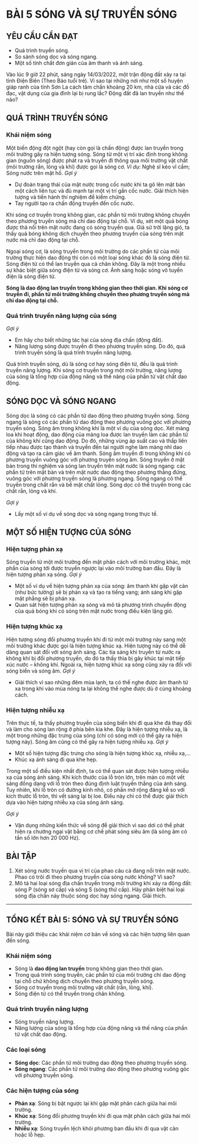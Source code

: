 # BÀI 5 SÓNG VÀ SỰ TRUYỀN SÓNG

## YÊU CẦU CẦN ĐẠT
- Quá trình truyền sóng.
- So sánh sóng dọc và sóng ngang.
- Một số tính chất đơn giản của âm thanh và ánh sáng.

Vào lúc 9 giờ 22 phút, sáng ngày 14/03/2022, một trận động đất xảy ra tại tỉnh Điện Biên (Theo Báo tuổi trẻ). Vì sao tại những nơi như một số huyện giáp ranh của tỉnh Sơn La cách tâm chấn khoảng 20 km, nhà cửa và các đồ đạc, vật dụng của gia đình lại bị rung lắc? Động đất đã lan truyền như thế nào?

## QUÁ TRÌNH TRUYỀN SÓNG
### Khái niệm sóng
Một biến động đột ngột (hay còn gọi là chấn động) được lan truyền trong môi trường gây ra hiện tượng sóng. Sóng từ một vị trí xác định trong không gian (nguồn sóng) được phát ra và truyền đi thông qua môi trường vật chất (môi trường rắn, lỏng và khí) được gọi là sóng cơ.
*Ví dụ*: Nghệ sĩ kéo vĩ cầm; Sóng nước trên mặt hồ.
*Gợi ý*
- Dự đoán trạng thái của mặt nước trong cốc nước khi ta gõ lên mặt bàn một cách liên tục và đủ mạnh tại một vị trí gần cốc nước. Giải thích hiện tượng và tiến hành thí nghiệm để kiểm chứng.
- Tay người tạo ra chấn động truyền đến cốc nước.

Khi sóng cơ truyền trong không gian, các phần tử môi trường không chuyển theo phương truyền sóng mà chỉ dao động tại chỗ. Ví dụ, xét một quả bóng được thả nổi trên mặt nước đang có sóng truyền qua. Giả sử trời lặng gió, ta thấy quả bóng không dịch chuyển theo phương truyền của sóng trên mặt nước mà chỉ dao động tại chỗ.

Ngoại sóng cơ, là sóng truyền trong môi trường do các phần tử của môi trường thực hiện dao động thì còn có một loại sóng khác đó là sóng điện từ. Sóng điện từ có thể lan truyền qua cả chân không. Đây là một trong nhiều sự khác biệt giữa sóng điện từ và sóng cơ. Ánh sáng hoặc sóng vô tuyến điện là sóng điện từ.

**Sóng là dao động lan truyền trong không gian theo thời gian. Khi sóng cơ truyền đi, phần tử môi trường không chuyển theo phương truyền sóng mà chỉ dao động tại chỗ.**

### Quá trình truyền năng lượng của sóng
*Gợi ý*
- Em hãy cho biết những tác hại của sóng địa chấn (động đất).
- Năng lượng sóng được truyền đi theo phương truyền sóng. Do đó, quá trình truyền sóng là quá trình truyền năng lượng.

Quá trình truyền sóng, dù là sóng cơ hay sóng điện từ, đều là quá trình truyền năng lượng. Khi sóng cơ truyền trong một môi trường, năng lượng của sóng là tổng hợp của động năng và thế năng của phần tử vật chất dao động.

## SÓNG DỌC VÀ SÓNG NGANG
Sóng dọc là sóng có các phần tử dao động theo phương truyền sóng.
Sóng ngang là sóng có các phần tử dao động theo phương vuông góc với phương truyền sóng.
Sóng âm trong không khí là một ví dụ của sóng dọc. Xét màng loa khi hoạt động, dao động của màng loa được lan truyền làm các phần tử của không khí cũng dao động. Do đó, những vùng áp suất cao và thấp liên tiếp nhau được tạo thành và truyền đến tai người nghe làm màng nhĩ dao động và tạo ra cảm giác về âm thanh. Sóng âm truyền đi trong không khí có phương truyền vuông góc với phương truyền sóng âm. Sóng truyền ở mặt bàn trong thí nghiệm và sóng lan truyền trên mặt nước là sóng ngang: các phần tử trên mặt bàn và trên mặt nước dao động theo phương thẳng đứng, vuông góc với phương truyền sóng là phương ngang.
Sóng ngang có thể truyền trong chất rắn và bề mặt chất lỏng. Sóng dọc có thể truyền trong các chất rắn, lỏng và khí.

*Gợi ý*
- Lấy một số ví dụ về sóng dọc và sóng ngang trong thực tế.

## MỘT SỐ HIỆN TƯỢNG CỦA SÓNG
### Hiện tượng phản xạ
Sóng truyền từ một môi trường đến mặt phân cách với môi trường khác, một phần của sóng tới được truyền ngược lại vào môi trường ban đầu. Đây là hiện tượng phản xạ sóng.
*Gợi ý*
- Một số ví dụ về hiện tượng phản xạ của sóng: âm thanh khi gặp vật cản (như bức tường) sẽ bị phản xạ và tạo ra tiếng vang; ánh sáng khi gặp mặt phẳng sẽ bị phản xạ.
- Quan sát hiện tượng phản xạ sóng và mô tả phương trình chuyển động của quả bóng khi có sóng trên mặt nước trong điều kiện lặng gió.

### Hiện tượng khúc xạ
Hiện tượng sóng đổi phương truyền khi đi từ một môi trường này sang một môi trường khác được gọi là hiện tượng khúc xạ. Hiện tượng này có thể dễ dàng quan sát đối với sóng ánh sáng. Các tia sáng khi truyền từ nước ra không khí bị đổi phương truyền, do đó ta thấy thìa bị gãy khúc tại mặt tiếp xúc nước – không khí. Ngoài ra, hiện tượng khúc xạ sóng cũng xảy ra đối với sóng biển và sóng âm.
*Gợi ý*
- Giải thích vì sao những đêm mùa lạnh, ta có thể nghe được âm thanh từ xa trong khi vào mùa nóng ta lại không thể nghe được dù ở cùng khoảng cách.

### Hiện tượng nhiễu xạ
Trên thực tế, ta thấy phương truyền của sóng biển khi đi qua khe đá thay đổi và làm cho sóng lan rộng ở phía bên kia khe. Đây là hiện tượng nhiễu xạ, là một trong những đặc trưng của sóng (chỉ có sóng mới có thể gây ra hiện tượng này). Sóng âm cũng có thể gây ra hiện tượng nhiễu xạ.
*Gợi ý*
- Một số hiện tượng đặc trưng cho sóng là hiện tượng khúc xạ, nhiễu xạ,...
- Khúc xạ ánh sáng đi qua khe hẹp.

Trong một số điều kiện nhất định, ta có thể quan sát được hiện tượng nhiễu xạ của sóng ánh sáng. Khi kích thước của lỗ tròn lớn, trên màn có một vết sáng đồng dạng với lỗ tròn theo đúng định luật truyền thẳng của ánh sáng. Tuy nhiên, khi lỗ tròn có đường kính nhỏ, có phần mở rộng đáng kể so với kích thước lỗ tròn, thì vết sáng lại bị loe. Điều này chỉ có thể được giải thích dựa vào hiện tượng nhiễu xạ của sóng ánh sáng.

*Gợi ý*
- Vận dụng những kiến thức về sóng để giải thích vì sao dơi có thể phát hiện ra chướng ngại vật bằng cơ chế phát sóng siêu âm (là sóng âm có tần số lớn hơn 20 000 Hz).

## BÀI TẬP
1.  Xét sóng nước truyền qua vị trí của phao câu cá đang nổi trên mặt nước. Phao có trôi đi theo phương truyền của sóng nước không? Vì sao?
2.  Mô tả hai loại sóng địa chấn truyền trong môi trường khi xảy ra động đất: sóng P (sóng sơ cấp) và sóng S (sóng thứ cấp). Hãy phân biệt hai loại sóng địa chấn này thuộc sóng dọc hay sóng ngang. Giải thích.

---

## TỔNG KẾT BÀI 5: SÓNG VÀ SỰ TRUYỀN SÓNG
Bài này giới thiệu các khái niệm cơ bản về sóng và các hiện tượng liên quan đến sóng.
### Khái niệm sóng
- Sóng là **dao động lan truyền** trong không gian theo thời gian.
- Trong quá trình sóng truyền, các phần tử của môi trường chỉ dao động tại chỗ chứ không dịch chuyển theo phương truyền sóng.
- Sóng cơ truyền trong môi trường vật chất (rắn, lỏng, khí).
- Sóng điện từ có thể truyền trong chân không.
### Quá trình truyền năng lượng
- Sóng truyền năng lượng.
- Năng lượng của sóng là tổng hợp của động năng và thế năng của phần tử vật chất dao động.
### Các loại sóng
- **Sóng dọc**: Các phần tử môi trường dao động theo phương truyền sóng.
- **Sóng ngang**: Các phần tử môi trường dao động theo phương vuông góc với phương truyền sóng.
### Các hiện tượng của sóng
- **Phản xạ**: Sóng bị bật ngược lại khi gặp mặt phân cách giữa hai môi trường.
- **Khúc xạ**: Sóng đổi phương truyền khi đi qua mặt phân cách giữa hai môi trường.
- **Nhiễu xạ**: Sóng truyền lệch khỏi phương ban đầu khi đi qua vật cản hoặc lỗ hẹp.

